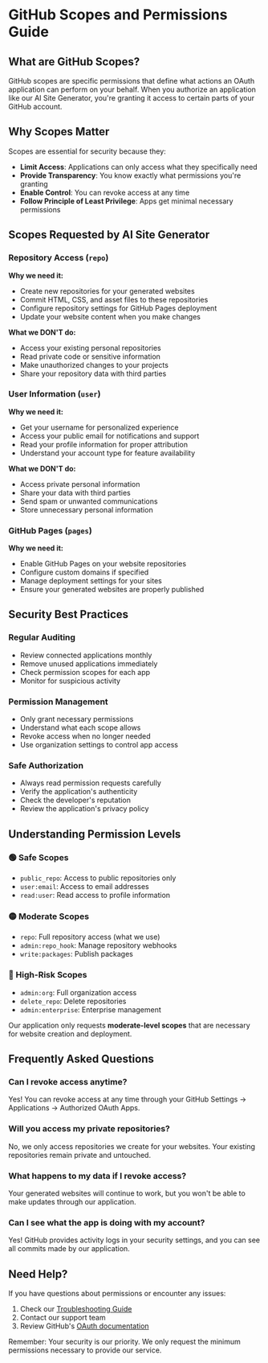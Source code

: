 # GitHub Scopes and Permissions Guide

## What are GitHub Scopes?

GitHub scopes are specific permissions that define what actions an OAuth application can perform on your behalf. When you authorize an application like our AI Site Generator, you're granting it access to certain parts of your GitHub account.

## Why Scopes Matter

Scopes are essential for security because they:

- **Limit Access**: Applications can only access what they specifically need
- **Provide Transparency**: You know exactly what permissions you're granting
- **Enable Control**: You can revoke access at any time
- **Follow Principle of Least Privilege**: Apps get minimal necessary permissions

## Scopes Requested by AI Site Generator

### Repository Access (`repo`)

**Why we need it:**
- Create new repositories for your generated websites
- Commit HTML, CSS, and asset files to these repositories
- Configure repository settings for GitHub Pages deployment
- Update your website content when you make changes

**What we DON'T do:**
- Access your existing personal repositories
- Read private code or sensitive information
- Make unauthorized changes to your projects
- Share your repository data with third parties

### User Information (`user`)

**Why we need it:**
- Get your username for personalized experience
- Access your public email for notifications and support
- Read your profile information for proper attribution
- Understand your account type for feature availability

**What we DON'T do:**
- Access private personal information
- Share your data with third parties
- Send spam or unwanted communications
- Store unnecessary personal information

### GitHub Pages (`pages`)

**Why we need it:**
- Enable GitHub Pages on your website repositories
- Configure custom domains if specified
- Manage deployment settings for your sites
- Ensure your generated websites are properly published

## Security Best Practices

### Regular Auditing
- Review connected applications monthly
- Remove unused applications immediately
- Check permission scopes for each app
- Monitor for suspicious activity

### Permission Management
- Only grant necessary permissions
- Understand what each scope allows
- Revoke access when no longer needed
- Use organization settings to control app access

### Safe Authorization
- Always read permission requests carefully
- Verify the application's authenticity
- Check the developer's reputation
- Review the application's privacy policy

## Understanding Permission Levels

### 🟢 Safe Scopes
- `public_repo`: Access to public repositories only
- `user:email`: Access to email addresses
- `read:user`: Read access to profile information

### 🟡 Moderate Scopes
- `repo`: Full repository access (what we use)
- `admin:repo_hook`: Manage repository webhooks
- `write:packages`: Publish packages

### 🔴 High-Risk Scopes
- `admin:org`: Full organization access
- `delete_repo`: Delete repositories
- `admin:enterprise`: Enterprise management

Our application only requests **moderate-level scopes** that are necessary for website creation and deployment.

## Frequently Asked Questions

### Can I revoke access anytime?
Yes! You can revoke access at any time through your GitHub Settings → Applications → Authorized OAuth Apps.

### Will you access my private repositories?
No, we only access repositories we create for your websites. Your existing repositories remain private and untouched.

### What happens to my data if I revoke access?
Your generated websites will continue to work, but you won't be able to make updates through our application.

### Can I see what the app is doing with my account?
Yes! GitHub provides activity logs in your security settings, and you can see all commits made by our application.

## Need Help?

If you have questions about permissions or encounter any issues:

1. Check our [Troubleshooting Guide](troubleshooting.md)
2. Contact our support team
3. Review GitHub's [OAuth documentation](https://docs.github.com/en/apps/oauth-apps)

Remember: Your security is our priority. We only request the minimum permissions necessary to provide our service.